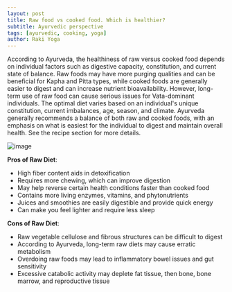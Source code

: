 ```yaml
---
layout: post
title: Raw food vs cooked food. Which is healthier? 
subtitle: Ayurvedic perspective
tags: [ayurvedic, cooking, yoga]
author: Raki Yoga
---
```


According to Ayurveda, the healthiness of raw versus cooked food depends on individual factors such as digestive capacity, constitution, and current state of balance. Raw foods may have more purging qualities and can be beneficial for Kapha and Pitta types, while cooked foods are generally easier to digest and can increase nutrient bioavailability. However, long-term use of raw food can cause serious issues for Vata-dominant individuals. The optimal diet varies based on an individual's unique constitution, current imbalances, age, season, and climate. Ayurveda generally recommends a balance of both raw and cooked foods, with an emphasis on what is easiest for the individual to digest and maintain overall health. See the recipe section for more details.

![image](https://github.com/rakiyoga/rakiyoga.github.io/assets/32105064/9006c0aa-0fc3-4a70-a2f9-b72294b63399)



**Pros of Raw Diet**:
- High fiber content aids in detoxification
- Requires more chewing, which can improve digestion
- May help reverse certain health conditions faster than cooked food
- Contains more living enzymes, vitamins, and phytonutrients
- Juices and smoothies are easily digestible and provide quick energy
- Can make you feel lighter and require less sleep

**Cons of Raw Diet**:
- Raw vegetable cellulose and fibrous structures can be difficult to digest
- According to Ayurveda, long-term raw diets may cause erratic metabolism
- Overdoing raw foods may lead to inflammatory bowel issues and gut sensitivity
- Excessive catabolic activity may deplete fat tissue, then bone, bone marrow, and reproductive tissue


